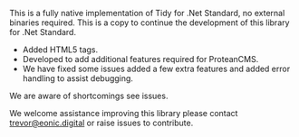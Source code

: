 This is a fully native implementation of Tidy for .Net Standard, no external binaries required.
This is a copy to continue the development of this library for .Net Standard.

- Added HTML5 tags.
- Developed to add additional features required for ProteanCMS.
- We have fixed some issues added a few extra features and added error handling to assist debugging.

We are aware of shortcomings see issues.

We welcome assistance improving this library please contact trevor@eonic.digital or raise issues to contribute.


